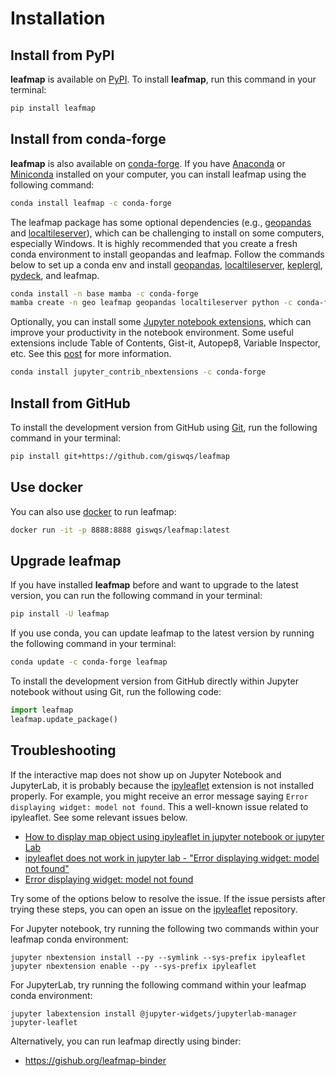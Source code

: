 # Installation

## Install from PyPI

**leafmap** is available on [PyPI](https://pypi.org/project/leafmap/). To install **leafmap**, run this command in your terminal:

```bash
pip install leafmap
```

## Install from conda-forge

**leafmap** is also available on [conda-forge](https://anaconda.org/conda-forge/leafmap). If you have
[Anaconda](https://www.anaconda.com/distribution/#download-section) or [Miniconda](https://docs.conda.io/en/latest/miniconda.html) installed on your computer, you can install leafmap using the following command:

```bash
conda install leafmap -c conda-forge
```

The leafmap package has some optional dependencies (e.g., [geopandas](https://geopandas.org/) and [localtileserver](https://github.com/banesullivan/localtileserver)), which can be challenging to install on some computers, especially Windows. It is highly recommended that you create a fresh conda environment to install geopandas and leafmap. Follow the commands below to set up a conda env and install [geopandas](https://geopandas.org), [localtileserver](https://github.com/banesullivan/localtileserver), [keplergl](https://docs.kepler.gl/docs/keplergl-jupyter), [pydeck](https://deckgl.readthedocs.io/), and leafmap.

```bash
conda install -n base mamba -c conda-forge
mamba create -n geo leafmap geopandas localtileserver python -c conda-forge
```

Optionally, you can install some [Jupyter notebook extensions](https://github.com/ipython-contrib/jupyter_contrib_nbextensions), which can improve your productivity in the notebook environment. Some useful extensions include Table of Contents, Gist-it, Autopep8, Variable Inspector, etc. See this [post](https://towardsdatascience.com/jupyter-notebook-extensions-517fa69d2231) for more information.

```bash
conda install jupyter_contrib_nbextensions -c conda-forge
```

## Install from GitHub

To install the development version from GitHub using [Git](https://git-scm.com/), run the following command in your terminal:

```bash
pip install git+https://github.com/giswqs/leafmap
```

## Use docker

You can also use [docker](https://hub.docker.com/r/giswqs/leafmap/) to run leafmap:

```bash
docker run -it -p 8888:8888 giswqs/leafmap:latest
```

## Upgrade leafmap

If you have installed **leafmap** before and want to upgrade to the latest version, you can run the following command in your terminal:

```bash
pip install -U leafmap
```

If you use conda, you can update leafmap to the latest version by running the following command in your terminal:

```bash
conda update -c conda-forge leafmap
```

To install the development version from GitHub directly within Jupyter notebook without using Git, run the following code:

```python
import leafmap
leafmap.update_package()
```

## Troubleshooting

If the interactive map does not show up on Jupyter Notebook and JupyterLab, it is probably because the [ipyleaflet](https://github.com/jupyter-widgets/ipyleaflet) extension is not installed properly.
For example, you might receive an error message saying `Error displaying widget: model not found`. This a well-known issue related to ipyleaflet. See some relevant issues below.

-   [How to display map object using ipyleaflet in jupyter notebook or jupyter Lab](https://github.com/jupyter-widgets/ipyleaflet/issues/739)
-   [ipyleaflet does not work in jupyter lab - "Error displaying widget: model not found"](https://github.com/jupyter-widgets/ipyleaflet/issues/418)
-   [Error displaying widget: model not found](https://github.com/jupyter-widgets/ipyleaflet/issues/504)

Try some of the options below to resolve the issue. If the issue persists after trying these steps, you can open an issue on the [ipyleaflet](https://github.com/jupyter-widgets/ipyleaflet/issues) repository.

For Jupyter notebook, try running the following two commands within your leafmap conda environment:

```
jupyter nbextension install --py --symlink --sys-prefix ipyleaflet
jupyter nbextension enable --py --sys-prefix ipyleaflet
```

For JupyterLab, try running the following command within your leafmap conda environment:

```
jupyter labextension install @jupyter-widgets/jupyterlab-manager jupyter-leaflet

```

Alternatively, you can run leafmap directly using binder:

-   <https://gishub.org/leafmap-binder>
